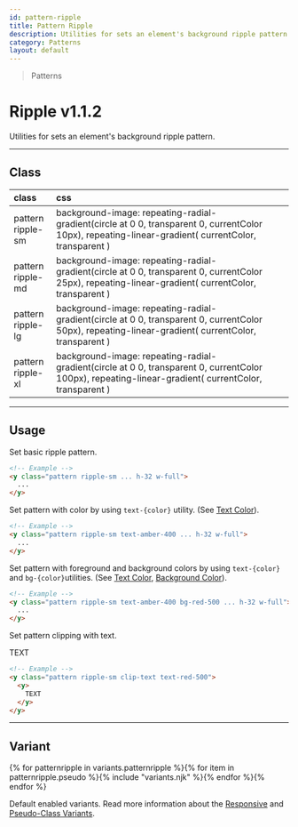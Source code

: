 ```yaml
---
id: pattern-ripple
title: Pattern Ripple
description: Utilities for sets an element's background ripple pattern.
category: Patterns
layout: default
---
```


> Patterns

# Ripple <span class="ml-1 px-2 py-1 text-sm text-gray-600 (dark)text-charcoal-100 bg-gray-300 (dark)bg-gray-600">v1.1.2</span>

Utilities for sets an element's background ripple pattern.

---

## Class

| <span class="px-3 py-1 text-white (dark)text-charcoal-100 bg-charcoal-100 (dark)bg-gray-600 rounded-full">class</span> | <span class="px-3 py-1 text-white (dark)text-charcoal-100 bg-charcoal-100 (dark)bg-gray-600 rounded-full">css</span> | |
|:--|:--|:-:|
| pattern <br> ripple-sm | background-image: repeating-radial-gradient(circle at 0 0, transparent 0, currentColor 10px), repeating-linear-gradient( currentColor, transparent ) | <y class="pattern ripple-sm w-32 h-56"></y> |
| pattern <br> ripple-md | background-image: repeating-radial-gradient(circle at 0 0, transparent 0, currentColor 25px), repeating-linear-gradient( currentColor, transparent ) | <y class="pattern ripple-md w-32 h-56"></y> |
| pattern <br> ripple-lg | background-image: repeating-radial-gradient(circle at 0 0, transparent 0, currentColor 50px), repeating-linear-gradient( currentColor, transparent ) | <y class="pattern ripple-lg w-32 h-56"></y> |
| pattern <br> ripple-xl | background-image: repeating-radial-gradient(circle at 0 0, transparent 0, currentColor 100px), repeating-linear-gradient( currentColor, transparent ) | <y class="pattern ripple-xl w-32 h-56"></y> |

---

## Usage

Set basic ripple pattern.

<y class="px-4 my-2 mx-auto w-56">
  <y class="pattern ripple-sm h-32"></y>
</y>


```html
<!-- Example -->
<y class="pattern ripple-sm ... h-32 w-full">
  ...
</y>
```

Set pattern with color by using `text-{color}` utility. (See [Text Color](/text-color/)).

<y class="px-4 my-2 mx-auto w-56">
  <y class="pattern ripple-sm h-32 text-amber-400"></y>
</y>


```html
<!-- Example -->
<y class="pattern ripple-sm text-amber-400 ... h-32 w-full">
  ...
</y>
```

Set pattern with foreground and background colors by using `text-{color}` and `bg-{color}`utilities. (See [Text Color](/text-color/), [Background Color](/background-color/)).

<y class="px-4 my-2 mx-auto w-56">
  <y class="pattern ripple-sm h-32 text-amber-400 bg-red-500"></y>
</y>


```html
<!-- Example -->
<y class="pattern ripple-sm text-amber-400 bg-red-500 ... h-32 w-full">
  ...
</y>
```

Set pattern clipping with text.

<y class="px-4 my-2 mx-auto w-64">
  <y class="pattern ripple-sm clip-text text-red-500">
    <y class="text-8xl font-bold">
      TEXT
    </y>
  </y>
</y>

```html
<!-- Example -->
<y class="pattern ripple-sm clip-text text-red-500">
  <y>
    TEXT
  </y>
</y>
```

---

## Variant

<y class="flex flex-gap-2 flex-wrap justify-start items-center">{% for patternripple in variants.patternripple %}{% for item in patternripple.pseudo %}{% include "variants.njk" %}{% endfor %}{% endfor %}</y>

Default enabled variants. Read more information about the [Responsive](/responsive) and [Pseudo-Class Variants](/pseudo-class-variants/).

